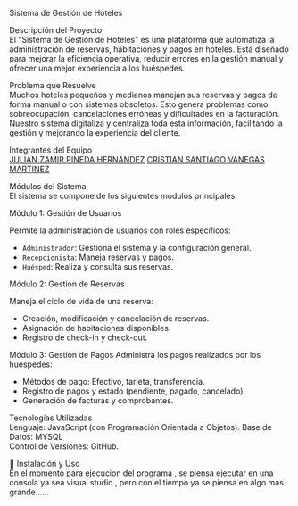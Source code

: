 Sistema de Gestión de Hoteles

Descripción del Proyecto  
El "Sistema de Gestión de Hoteles" es una plataforma que automatiza la administración de reservas, habitaciones y pagos en hoteles. 
Está diseñado para mejorar la eficiencia operativa, reducir errores en la gestión manual y ofrecer una mejor experiencia a los huéspedes.


Problema que Resuelve  
Muchos hoteles pequeños y medianos manejan sus reservas y pagos de forma manual o con sistemas obsoletos. 
Esto genera problemas como sobreocupación, cancelaciones erróneas y dificultades en la facturación. 
Nuestro sistema digitaliza y centraliza toda esta información, facilitando la gestión y mejorando la experiencia del cliente.

 Integrantes del Equipo  
[JULIAN ZAMIR PINEDA HERNANDEZ](https://github.com/pinedaoff)
[CRISTIAN SANTIAGO VANEGAS MARTINEZ](https://github.com/CSVM123)
 

Módulos del Sistema  
El sistema se compone de los siguientes módulos principales:



Módulo 1: Gestión de Usuarios

Permite la administración de usuarios con roles específicos:
- `Administrador`: Gestiona el sistema y la configuración general.
- `Recepcionista`: Maneja reservas y pagos.
- `Huésped`: Realiza y consulta sus reservas.

Módulo 2: Gestión de Reservas

Maneja el ciclo de vida de una reserva:
- Creación, modificación y cancelación de reservas.
- Asignación de habitaciones disponibles.
- Registro de check-in y check-out.

Módulo 3: Gestión de Pagos
Administra los pagos realizados por los huéspedes:
- Métodos de pago: Efectivo, tarjeta, transferencia.
- Registro de pagos y estado (pendiente, pagado, cancelado).
- Generación de facturas y comprobantes.

 Tecnologías Utilizadas  
Lenguaje: JavaScript (con Programación Orientada a Objetos). 
Base de Datos: MYSQL  
Control de Versiones: GitHub.  

🔧 Instalación y Uso  
En el momento para ejecucion del programa , se piensa ejecutar en una consola ya sea visual studio , pero 
con el tiempo ya se piensa en algo mas grande......
 
